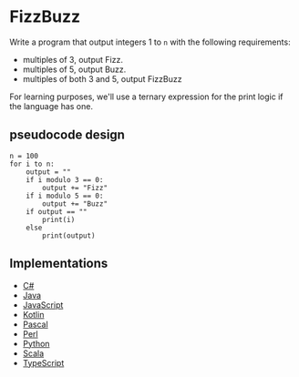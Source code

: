# FizzBuzz

Write a program that output integers 1 to `n` with the following requirements:

* multiples of 3, output Fizz.
* multiples of 5, output Buzz.
* multiples of both 3 and 5, output FizzBuzz

For learning purposes, we'll use a ternary expression for the print logic if the language has one.

## pseudocode design

```text
n = 100
for i to n:
    output = ""
    if i modulo 3 == 0:
        output += "Fizz"
    if i modulo 5 == 0:
        output += "Buzz"
    if output == ""
        print(i)
    else
        print(output)
```

## Implementations

* [C#](https://github.com/WalterMarch/wm-csharp-playground/tree/main/fizzbuzz)
* [Java](https://github.com/WalterMarch/wm-java-playground/tree/main/fizzbuzz)
* [JavaScript](https://github.com/WalterMarch/wm-javascript-playground/tree/main/fizzbuzz)
* [Kotlin](https://github.com/WalterMarch/wm-kotlin-playground/tree/main/fizzbuzz)
* [Pascal](https://github.com/WalterMarch/wm-pascal-playground/tree/main/fizzbuzz)
* [Perl](https://github.com/WalterMarch/wm-perl-playground/tree/main/fizzbuzz)
* [Python](https://github.com/WalterMarch/wm-python-playground/tree/main/fizzbuzz)
* [Scala](https://github.com/WalterMarch/wm-scala-playground/tree/main/fizzbuzz)
* [TypeScript](https://github.com/WalterMarch/wm-typescript-playground/tree/main/fizzbuzz)

